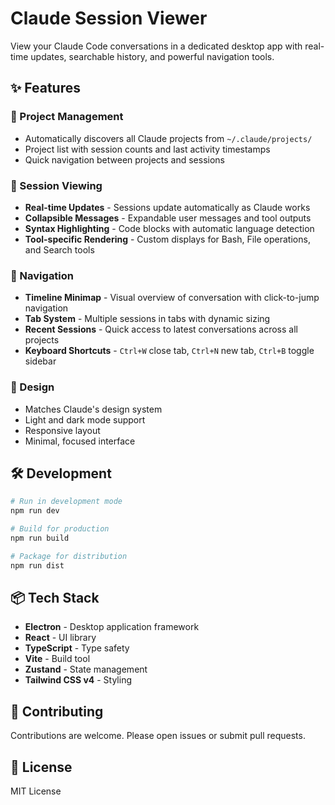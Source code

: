# Claude Session Viewer

View your Claude Code conversations in a dedicated desktop app with real-time updates, searchable history, and powerful navigation tools.

## ✨ Features

### 📁 Project Management
- Automatically discovers all Claude projects from `~/.claude/projects/`
- Project list with session counts and last activity timestamps
- Quick navigation between projects and sessions

### 💬 Session Viewing
- **Real-time Updates** - Sessions update automatically as Claude works
- **Collapsible Messages** - Expandable user messages and tool outputs
- **Syntax Highlighting** - Code blocks with automatic language detection
- **Tool-specific Rendering** - Custom displays for Bash, File operations, and Search tools

### 🎯 Navigation
- **Timeline Minimap** - Visual overview of conversation with click-to-jump navigation
- **Tab System** - Multiple sessions in tabs with dynamic sizing
- **Recent Sessions** - Quick access to latest conversations across all projects
- **Keyboard Shortcuts** - `Ctrl+W` close tab, `Ctrl+N` new tab, `Ctrl+B` toggle sidebar

### 🎨 Design
- Matches Claude's design system
- Light and dark mode support
- Responsive layout
- Minimal, focused interface

## 🛠️ Development

```bash
# Run in development mode
npm run dev

# Build for production
npm run build

# Package for distribution
npm run dist
```

## 📦 Tech Stack

- **Electron** - Desktop application framework
- **React** - UI library
- **TypeScript** - Type safety
- **Vite** - Build tool
- **Zustand** - State management
- **Tailwind CSS v4** - Styling

## 🤝 Contributing

Contributions are welcome. Please open issues or submit pull requests.

## 📄 License

MIT License